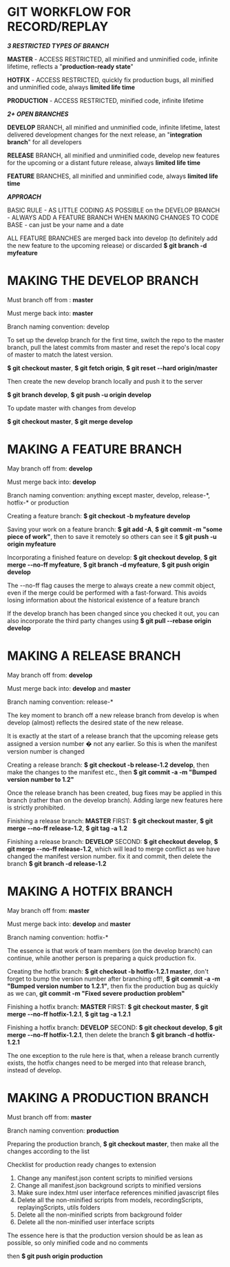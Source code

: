 # GIT WORKFLOW FOR RECORD/REPLAY


__*3 RESTRICTED TYPES OF BRANCH*__

**MASTER** - ACCESS RESTRICTED, all minified and unminified code, infinite lifetime, reflects a "__production-ready state__"

**HOTFIX** - ACCESS RESTRICTED, quickly fix production bugs, all minified and unminified code, always __limited life time__

**PRODUCTION** - ACCESS RESTRICTED, minified code, infinite lifetime

__*2+ OPEN BRANCHES*__

**DEVELOP** BRANCH, all minified and unminified code, infinite lifetime, latest delivered development changes for the next release, an "__integration branch__" for all developers

**RELEASE** BRANCH, all minified and unminified code, develop new features for the upcoming or a distant future release, always __limited life time__

**FEATURE** BRANCHES, all minified and unminified code, always __limited life time__

__*APPROACH*__

BASIC RULE - AS LITTLE CODING AS POSSIBLE on the DEVELOP BRANCH - ALWAYS ADD A FEATURE BRANCH WHEN MAKING CHANGES TO CODE BASE - can just be your name and a date

ALL FEATURE BRANCHES are merged back into develop (to definitely add the new feature to the upcoming release) or discarded __$ git branch -d myfeature__

# MAKING THE DEVELOP BRANCH

Must branch off from : __master__

Must merge back into: __master__

Branch naming convention: develop

To set up the develop branch for the first time, switch the repo to the master branch, pull the latest commits from master and reset the repo's local copy of master to match the latest version. 

__$ git checkout master__, __$ git fetch origin__, __$ git reset --hard origin/master__

Then create the new develop branch locally and push it to the server

__$ git branch develop__, __$ git push -u origin develop__

To update master with changes from develop

__$ git checkout master__, __$ git merge develop__

# MAKING A FEATURE BRANCH

May branch off from: __develop__

Must merge back into: __develop__

Branch naming convention: anything except master, develop, release-\*, hotfix-\* or production


Creating a feature branch: __$ git checkout -b myfeature develop__

Saving your work on a feature branch: __$ git add -A__, __$ git commit -m "some piece of work"__, then to save it remotely so others can see it __$ git push -u origin myfeature__

Incorporating a finished feature on develop: __$ git checkout develop__, __$ git merge --no-ff myfeature__, __$ git branch -d myfeature__, __$ git push origin develop__

The --no-ff flag causes the merge to always create a new commit object, even if the merge could be performed with a fast-forward. This avoids losing information about the historical existence of a feature branch

If the develop branch has been changed since you checked it out, you can also incorporate the third party changes using __$ git pull --rebase origin develop__

# MAKING A RELEASE BRANCH

May branch off from: __develop__

Must merge back into: __develop__ and __master__

Branch naming convention: release-*


The key moment to branch off a new release branch from develop is when develop (almost) reflects the desired state of the new release. 

It is exactly at the start of a release branch that the upcoming release gets assigned a version number � not any earlier. So this is when the manifest version number is changed

Creating a release branch: __$ git checkout -b release-1.2 develop__, then make the changes to the manifest etc., then __$ git commit -a -m "Bumped version number to 1.2"__

Once the release branch has been created, bug fixes may be applied in this branch (rather than on the develop branch). Adding large new features here is strictly prohibited.


Finishing a release branch: __MASTER__ FIRST: __$ git checkout master__, __$ git merge --no-ff release-1.2__, __$ git tag -a 1.2__

Finishing a release branch: __DEVELOP__ SECOND: __$ git checkout develop__, __$ git merge --no-ff release-1.2__, which will lead to merge conflict as we have changed the manifest version number. fix it and commit, then delete the branch __$ git branch -d release-1.2__

# MAKING A HOTFIX BRANCH

May branch off from: __master__

Must merge back into: __develop__ and __master__

Branch naming convention: hotfix-*


The essence is that work of team members (on the develop branch) can continue, while another person is preparing a quick production fix.


Creating the hotfix branch: __$ git checkout -b hotfix-1.2.1 master__, don't forget to bump the version number after branching off!, __$ git commit -a -m "Bumped version number to 1.2.1"__, then fix the production bug as quickly as we can, __git commit -m "Fixed severe production problem"__

Finishing a hotfix branch: __MASTER__ FIRST: __$ git checkout master__, __$ git merge --no-ff hotfix-1.2.1__, __$ git tag -a 1.2.1__

Finishing a hotfix branch: __DEVELOP__ SECOND: __$ git checkout develop__, __$ git merge --no-ff hotfix-1.2.1__, then delete the branch __$ git branch -d hotfix-1.2.1__

The one exception to the rule here is that, when a release branch currently exists, the hotfix changes need to be merged into that release branch, instead of develop. 

# MAKING A PRODUCTION BRANCH

Must branch off from: __master__

Branch naming convention: __production__

Preparing the production branch, __$ git checkout master__, then make all the changes according to the list

Checklist for production ready changes to extension

1) Change any manifest.json content scripts to minified versions
2) Change all manifest.json background scripts to minified versions
3) Make sure index.html user interface references minified javascript files
4) Delete all the non-minified scripts from models, recordingScripts, replayingScripts, utils folders
5) Delete all the non-minified scripts from background folder
6) Delete all the non-minified user interface scripts

The essence here is that the production version should be as lean as possible, so only minified code and no comments

then __$ git push origin production__

